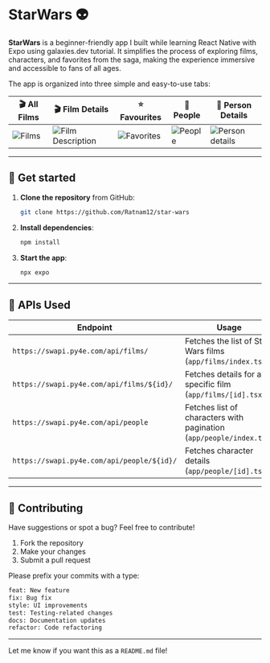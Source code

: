 # StarWars 👽

**StarWars** is a beginner-friendly app I built while learning React Native with Expo using galaxies.dev tutorial. It simplifies the process of exploring films, characters, and favorites from the saga, making the experience immersive and accessible to fans of all ages.

The app is organized into three simple and easy-to-use tabs:


|  🎬 All Films                                                                                                  | 🎬 Film Details                                                                                         |  ⭐ Favourites                                                                                                 | 👥 People                                                                                                  |  👤 Person Details                                                                                          |
|--------------------------------------------------------------------------------------------------------|-----------------------------------------------------------------------------------------------------------|-----------------------------------------------------------------------------------------------------------|---------------------------------------------------------------------------------------------------------|---------------------------------------------------------------------------------------------------------|
| ![Films](https://github.com/user-attachments/assets/751ebf88-6c32-455a-95c2-1fac1dd4492e)              | ![Film Description](https://github.com/user-attachments/assets/98f8fc7a-73b5-4a0f-b97d-8ca1014b5f4d)      | ![Favorites](https://github.com/user-attachments/assets/9db56268-840b-4e3f-8205-a2140cc8fce7)             | ![People](https://github.com/user-attachments/assets/c53a8b6e-41e3-4d8e-bf8a-76dc347755d0)             | ![Person details](https://github.com/user-attachments/assets/07071aee-0b34-46dd-8fe6-d28b41ef9619)      |


---

## 🚀 Get started

1. **Clone the repository** from GitHub:

   ```bash
   git clone https://github.com/Ratnam12/star-wars
   ```

2. **Install dependencies**:

   ```bash
   npm install
   ```

3. **Start the app**:

   ```bash
   npx expo
   ```

---

## 🔗 APIs Used

| Endpoint                                   | Usage                                                               |
| ------------------------------------------ | ------------------------------------------------------------------- |
| `https://swapi.py4e.com/api/films/`        | Fetches the list of Star Wars films (`app/films/index.tsx`)         |
| `https://swapi.py4e.com/api/films/${id}/`  | Fetches details for a specific film (`app/films/[id].tsx`)          |
| `https://swapi.py4e.com/api/people`        | Fetches list of characters with pagination (`app/people/index.tsx`) |
| `https://swapi.py4e.com/api/people/${id}/` | Fetches character details (`app/people/[id].tsx`)                   |

---

## 🤝 Contributing

Have suggestions or spot a bug? Feel free to contribute!

1. Fork the repository
2. Make your changes
3. Submit a pull request

Please prefix your commits with a type:

```bash
feat: New feature
fix: Bug fix
style: UI improvements
test: Testing-related changes
docs: Documentation updates
refactor: Code refactoring
```

---

Let me know if you want this as a `README.md` file!
